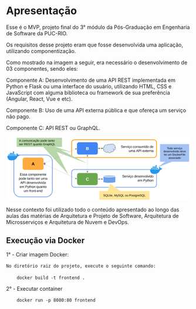 # Apresentação 

Esse é o MVP, projeto final do 3° módulo da Pós-Graduação em Engenharia de Software da PUC-RIO.

Os requisitos desse projeto eram que fosse desenvolvida uma aplicação, utilizando componentização.

Como mostrado na imagem a seguir, era necessário o desenvolvimento de 03 componentes, sendo eles:

Componente A: Desenvolvimento de uma API REST implementada em Python e Flask ou uma interface do usuário, utilizando HTML, CSS e JavaScript com alguma biblioteca ou framework de sua preferência (Angular, React, Vue e etc).

Componente B: Uso de uma API externa pública e que ofereça um serviço não pago.

Componente C: API REST ou GraphQL. 

<img src="src\assets\img\requisitos.png">

Nesse contexto foi utilizado todo o conteúdo apresentado ao longo das aulas das matérias de Arquitetura e Projeto de Software, Arquitetura de Microsserviços e Arquitetura de Nuvem e DevOps.





## Execução via Docker

1° - Criar imagem Docker:

    No diretório raiz do projeto, execute o seguinte comando:
    
        docker build -t frontend .

2° - Executar container

        docker run -p 8080:80 frontend



